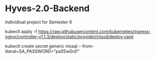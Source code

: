 # Hyves-2.0-Backend
Individiual project for Semester 6

kubectl apply -f https://raw.githubusercontent.com/kubernetes/ingress-nginx/controller-v1.1.3/deploy/static/provider/cloud/deploy.yaml

kubectl create secret generic mssql --from-literal=SA_PASSWORD="pa55w0rd!"